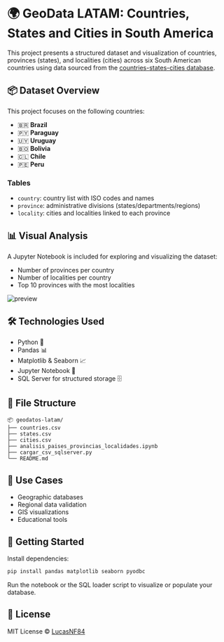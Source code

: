 # 🌍 GeoData LATAM: Countries, States and Cities in South America

This project presents a structured dataset and visualization of countries, provinces (states), and localities (cities) across six South American countries using data sourced from the [countries-states-cities database](https://github.com/dr5hn/countries-states-cities-database).

## 📦 Dataset Overview

This project focuses on the following countries:

- 🇧🇷 **Brazil**
- 🇵🇾 **Paraguay**
- 🇺🇾 **Uruguay**
- 🇧🇴 **Bolivia**
- 🇨🇱 **Chile**
- 🇵🇪 **Peru**

### Tables

- `country`: country list with ISO codes and names
- `province`: administrative divisions (states/departments/regions)
- `locality`: cities and localities linked to each province

## 📊 Visual Analysis

A Jupyter Notebook is included for exploring and visualizing the dataset:
- Number of provinces per country
- Number of localities per country
- Top 10 provinces with the most localities

![preview](https://raw.githubusercontent.com/LucasNF84/geodatos-latam/main/assets/preview.png)

## 🛠️ Technologies Used

- Python 🐍
- Pandas 📊
- Matplotlib & Seaborn 📈
- Jupyter Notebook 📒
- SQL Server for structured storage 🗄️

## 📁 File Structure

```
📦 geodatos-latam/
├── countries.csv
├── states.csv
├── cities.csv
├── analisis_paises_provincias_localidades.ipynb
├── cargar_csv_sqlserver.py
└── README.md
```

## 🧠 Use Cases

- Geographic databases
- Regional data validation
- GIS visualizations
- Educational tools

## 🚀 Getting Started

Install dependencies:
```bash
pip install pandas matplotlib seaborn pyodbc
```

Run the notebook or the SQL loader script to visualize or populate your database.

## 📜 License

MIT License © [LucasNF84](https://github.com/LucasNF84)
